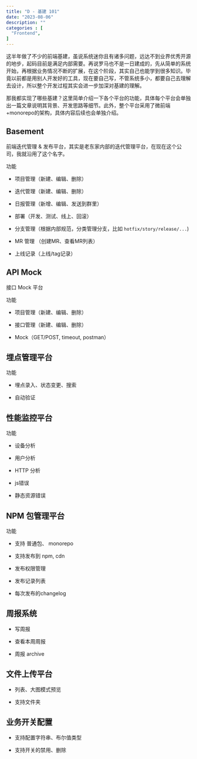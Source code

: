 ```yaml
---
title: "D - 基建 101"
date: "2023-08-06"
description: ""
categories : [
  "Frontend",
]
---
```


这半年做了不少的前端基建，虽说系统迷你且有诸多问题，远达不到业界优秀开源的地步，起码目前是满足内部需要。再说罗马也不是一日建成的，先从简单的系统开始，再根据业务情况不断的扩展，在这个阶段，其实自己也能学到很多知识。毕竟以前都是用别人开发好的工具，现在要自己写，不管系统多小，都要自己去理解去设计，所以整个开发过程其实会进一步加深对基建的理解。

那我都实现了哪些基建？这里简单介绍一下各个平台的功能，具体每个平台会单独出一篇文章说明其背景、开发思路等细节。此外，整个平台采用了微前端+monorepo的架构，具体内容后续也会单独介绍。

## Basement

前端迭代管理 & 发布平台，其实是老东家内部的迭代管理平台，在现在这个公司，我就沿用了这个名字。

功能
- 项目管理（新建、编辑、删除）

- 迭代管理（新建、编辑、删除）

- 日报管理（新增、编辑、发送到群里）

- 部署（开发、测试、线上、回滚）

- 分支管理（根据内部规范，分类管理分支，比如 `hotfix/story/release/...`)

- MR 管理 （创建MR、查看MR列表）

- 上线记录（上线/tag记录）


## API Mock

接口 Mock 平台

功能
- 项目管理（新建、编辑、删除）

- 接口管理（新建、编辑、删除）

- Mock（GET/POST, timeout, postman）


## 埋点管理平台

功能

- 埋点录入、状态变更、搜索

- 自动验证


## 性能监控平台

功能

- 设备分析

- 用户分析

- HTTP 分析

- js错误

- 静态资源错误


## NPM 包管理平台

功能

- 支持 普通包、 monorepo 

- 支持发布到 npm, cdn 

- 发布权限管理

- 发布记录列表

- 每次发布的changelog

## 周报系统


- 写周报

- 查看本周周报

- 周报 archive 


## 文件上传平台

- 列表、大图模式预览

- 支持文件夹



## 业务开关配置

- 支持配置字符串、布尔值类型

- 支持开关的禁用、删除

